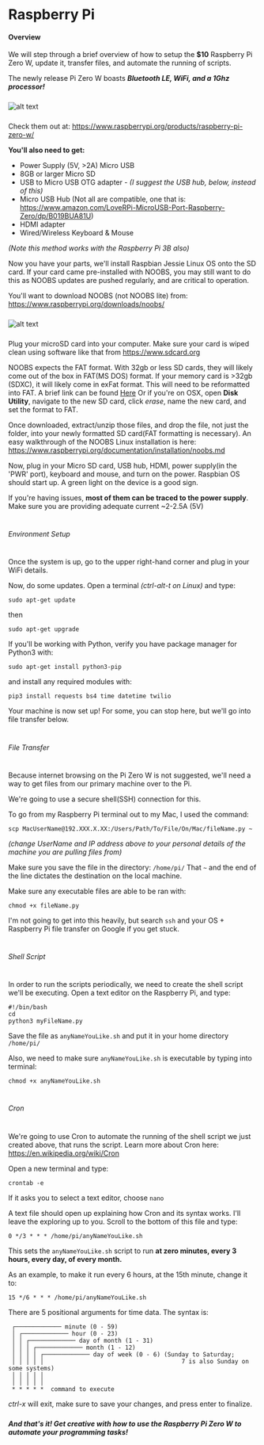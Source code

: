 # Raspberry Pi

#### Overview

We will step through a brief overview of how to setup the **$10** Raspberry Pi Zero W, update it, transfer files, and automate the running of scripts. 

The newly release Pi Zero W boasts ***Bluetooth LE, WiFi, and a 1Ghz processor!***

###
![alt text](https://www.raspberrypi.org/magpi/wp-content/uploads/2017/02/PI-Zero-W-web.jpg "Raspberry Pi Zero W")
###

Check them out at: https://www.raspberrypi.org/products/raspberry-pi-zero-w/


**You'll also need to get:**
- Power Supply (5V, >2A) Micro USB
- 8GB or larger Micro SD
- USB to Micro USB OTG adapter - *(I suggest the USB hub, below, instead of this)* 
- Micro USB Hub (Not all are compatible, one that is: https://www.amazon.com/LoveRPi-MicroUSB-Port-Raspberry-Zero/dp/B019BUA81U)
- HDMI adapter
- Wired/Wireless Keyboard & Mouse

*(Note this method works with the Raspberry Pi 3B also)*

Now you have your parts, we'll install Raspbian Jessie Linux OS onto the SD card. If your card came pre-installed with NOOBS, you may still want to do this as NOOBS updates are pushed regularly, and are critical to operation. 

You'll want to download NOOBS (not NOOBS lite) from: https://www.raspberrypi.org/downloads/noobs/

###
![alt text](https://www.raspberrypi.org/app/uploads/2012/02/RP_SD-150x150.png "NOOBS OS")
###

Plug your microSD card into your computer. Make sure your card is wiped clean using software like that from https://www.sdcard.org

NOOBS expects the FAT format. With 32gb or less SD cards, they will likely come out of the box in FAT(MS DOS) format. If your memory card is >32gb (SDXC), it will likely come in exFat format. This will need to be reformatted into FAT. A brief link can be found [Here](https://www.raspberrypi.org/documentation/installation/sdxc_formatting.md)
Or if you're on OSX, open **Disk Utility**, navigate to the new SD card, click *erase*, name the new card, and set the format to FAT.

Once downloaded, extract/unzip those files, and drop the file, not just the folder, into your newly formatted SD card(FAT formatting is necessary). An easy walkthrough of the NOOBS Linux installation is here: https://www.raspberrypi.org/documentation/installation/noobs.md

Now, plug in your Micro SD card, USB hub, HDMI, power supply(in the 'PWR' port), keyboard and mouse, and turn on the power. Raspbian OS should start up. A green light on the device is a good sign.

If you're having issues, **most of them can be traced to the power supply**. Make sure you are providing adequate current ~2-2.5A (5V)
#
###### Environment Setup
#
Once the system is up, go to the upper right-hand corner and plug in your WiFi details.

Now, do some updates. Open a terminal *(ctrl-alt-t on Linux)* and type:

`sudo apt-get update`

then

`sudo apt-get upgrade`

If you'll be working with Python, verify you have package manager for Python3 with:

`sudo apt-get install python3-pip`

and install any required modules with:

`pip3 install requests bs4 time datetime twilio`

Your machine is now set up! For some, you can stop here, but we'll go into file transfer below.

#
###### File Transfer
#
Because internet browsing on the Pi Zero W is not suggested, we'll need a way to get files from our primary machine over to the Pi.

We're going to use a secure shell(SSH) connection for this.

To go from my Raspberry Pi terminal out to my Mac, I used the command:

`scp MacUserName@192.XXX.X.XX:/Users/Path/To/File/On/Mac/fileName.py ~`

*(change UserName and IP address above to your personal details of the machine you are pulling files from)*

Make sure you save the file in the directory: `/home/pi/`  That `~` and the end of the line dictates the destination on the local machine.

Make sure any executable files are able to be ran with:

`chmod +x fileName.py`

 I'm not going to get into this heavily, but search `ssh`  and your OS + Raspberry Pi file transfer on Google if you get stuck.
#
###### Shell Script
#
In order to run the scripts periodically, we need to create the shell script we'll be executing.
Open a text editor on the Raspberry Pi, and type:
```
#!/bin/bash
cd
python3 myFileName.py
```
Save the file as `anyNameYouLike.sh` and put it in your home directory `/home/pi/`

Also, we need to make sure `anyNameYouLike.sh` is executable by typing into terminal:
```
chmod +x anyNameYouLike.sh
```

#
###### Cron
#
We're going to use Cron to automate the running of the shell script we just created above, that runs the script.  Learn more about Cron here: https://en.wikipedia.org/wiki/Cron

Open a new terminal and type:

`crontab -e`

If it asks you to select a text editor, choose `nano`

A text file should open up explaining how Cron and its syntax works. I'll leave the exploring up to you. Scroll to the bottom of this file and type:

`0 */3 * * * /home/pi/anyNameYouLike.sh`

This sets the `anyNameYouLike.sh` script to run **at zero minutes, every 3 hours, every day, of every month.** 

As an example, to make it run every 6 hours, at the 15th minute, change it to: 

`15 */6 * * * /home/pi/anyNameYouLike.sh`

There are 5 positional arguments for time data. The syntax is:

```
 ┌───────────── minute (0 - 59)
 │ ┌───────────── hour (0 - 23)
 │ │ ┌───────────── day of month (1 - 31)
 │ │ │ ┌───────────── month (1 - 12)
 │ │ │ │ ┌───────────── day of week (0 - 6) (Sunday to Saturday;
 │ │ │ │ │                                       7 is also Sunday on some systems)
 │ │ │ │ │
 │ │ │ │ │
 * * * * *  command to execute
```
*ctrl-x* will exit, make sure to save your changes, and press enter to finalize.

### 
### 

##### And that's it! Get creative with how to use the Raspberry Pi Zero W to automate your programming tasks!

